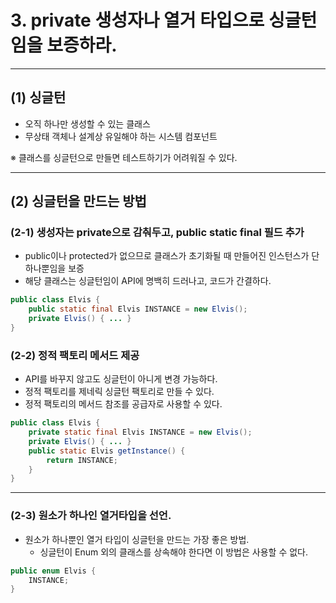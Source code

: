 # 3. private 생성자나 열거 타입으로 싱글턴임을 보증하라.

---

## (1) 싱글턴
- 오직 하나만 생성할 수 있는 클래스
- 무상태 객체나 설계상 유일해야 하는 시스템 컴포넌트

※ 클래스를 싱글턴으로 만들면 테스트하기가 어려워질 수 있다.

---

## (2) 싱글턴을 만드는 방법

### (2-1) 생성자는 private으로 감춰두고, public static final 필드 추가
- public이나 protected가 없으므로 클래스가 초기화될 때 만들어진 인스턴스가 단 하나뿐임을 보증
- 해당 클래스는 싱글턴임이 API에 명백히 드러나고, 코드가 간결하다.
```java
public class Elvis {
    public static final Elvis INSTANCE = new Elvis();
    private Elvis() { ... }
} 
```

### (2-2) 정적 팩토리 메서드 제공
- API를 바꾸지 않고도 싱글턴이 아니게 변경 가능하다.
- 정적 팩토리를 제네릭 싱글턴 팩토리로 만들 수 있다. 
- 정적 팩토리의 메서드 참조를 공급자로 사용할 수 있다.
```java
public class Elvis {
    private static final Elvis INSTANCE = new Elvis();
    private Elvis() { ... }
    public static Elvis getInstance() {
        return INSTANCE;
    }
} 
```

---

### (2-3) 원소가 하나인 열거타입을 선언.
- 원소가 하나뿐인 열거 타입이 싱글턴을 만드는 가장 좋은 방법.
  - 싱글턴이 Enum 외의 클래스를 상속해야 한다면 이 방법은 사용할 수 없다.
```java
public enum Elvis {
    INSTANCE;
}
```
